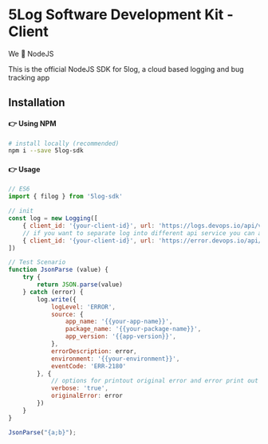 # 5Log Software Development Kit - Client

We 🫶 NodeJS

This is the official NodeJS SDK for 5log, a cloud based logging and bug tracking app


## Installation

#### 👉 Using NPM
```bash
# install locally (recommended)
npm i --save 5log-sdk
```

#### 👉 Usage
```javascript
// ES6
import { filog } from '5log-sdk'

// init
const log = new Logging([
    { client_id: '{your-client-id}', url: 'https://logs.devops.io/api/v1/logs', logType: 'ANY' }
    // if you want to separate log into different api service you can add more options
    { client_id: '{your-client-id}', url: 'https://error.devops.io/api/v1/logs', logType: 'ERROR' }
])

// Test Scenario
function JsonParse (value) {
    try {
        return JSON.parse(value)
    } catch (error) {
        log.write({
            logLevel: 'ERROR',
            source: {
                app_name: '{{your-app-name}}',
                package_name: '{{your-package-name}}',
                app_version: '{{app-version}}',
            },
            errorDescription: error,
            environment: '{{your-environment}}',
            eventCode: 'ERR-2180'
        }, { 
            // options for printout original error and error print out
            verbose: 'true', 
            originalError: error
        })
    }
}

JsonParse("{a;b}");
```


